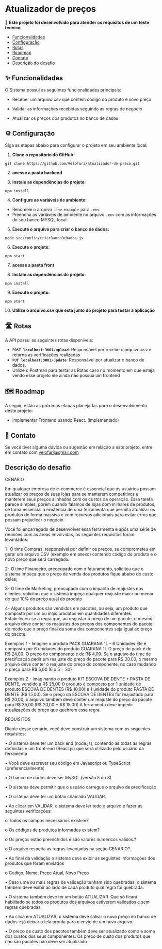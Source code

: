# Atualizador de preços

**🚀 Este projeto foi desenvolvido para atender os requisitos de um teste tecnico**

- [Funcionalidades](#funcionalidades)
- [Configuração](#configuracao)
- [Rotas](#rotas)
- [Roadmap](#roadmap)
- [Contato](#contato)
- [Descrição do desafio](#Descrição)

## <a id="funcionalidades"></a> ✨ Funcionalidades

O Sistema possui as seguintes funcionalidades principais:

- Receber um arquivo.csv que contem codigo do produto e novo preço

- Validar as informações recebidas seguindo as regras de negocio

- Atualizar os preços dos produtos no banco de dados

## <a id="configuracao"></a>⚙️ Configuração

Siga as etapas abaixo para configurar o projeto em seu ambiente local:

1. **Clone o repositório do GitHub:**
```nodejs
git clone https://github.com/Velofuri/atualizador-de-preco.git
```

2. **acesse a pasta backend**

3. **Instale as dependências do projeto:**
```nodejs
npm install
```

4. **Configure as variáveis de ambiente:**

- Renomeie o arquivo `.env.example` para `.env`.
- Preencha as variáveis de ambiente no arquivo `.env` com as informações do seu banco MYSQL local.

5. **Execute o arquivo para criar o banco de dados:**
```nodejs
node src/config/criarBancoDeDados.js
```

6. **Execute o projeto:**
```nodejs
npm start
```

7. **acesse a pasta front**

8. **Instale as dependências do projeto:**
```nodejs
npm install
```

9. **Execute o projeto:**
```nodejs
npm start
```

10. **Utilize o arquivo.csv que esta junto do projeto para testar a aplicação**

## <a id="rotas"></a>🛣️ Rotas

A API possui as seguintes rotas disponíveis:

- **`POST localhost:3001/upload`**: Responsável por recebe o arquivo.csv e retorna as verificações realizadas
- **`PUT localhost:3001/update`**: Responsável por atualizar o banco de dados.
- Utilize o Postman para testar as Rotas caso no momento em que esteja vendo esse projeto ele ainda não possua um frontend

## <a id="roadmap"></a>🗺️ Roadmap

A seguir, estão as próximas etapas planejadas para o desenvolvimento deste projeto:

- Implementar Frontend usando React. (implementado)


## <a id="contato"></a>📧 Contato

Se você tiver alguma dúvida ou sugestão em relação a este projeto, entre em contato com velofuri@gmail.com

## <a id="Descrição"></a> Descrição do desafio

CENÁRIO

Em qualquer empresa de e-commerce é essencial que os usuários possam atualizar os preços de 
suas lojas para se manterem competitivos e manterem seus preços alinhados com os custos de 
operação. Essa tarefa parece simples, porém quando falamos de lojas com milhares de produtos, 
se torna essencial a existência de uma ferramenta que permita atualizar os produtos de forma 
massiva e com recursos adicionais para evitar erros que possam prejudicar o negócio.

Você foi encarregado de desenvolver essa ferramenta e após uma série de reuniões com as áreas 
envolvidas, os seguintes requisitos foram levantados:

1- O time Compras, responsável por definir os preços, se comprometeu em gerar um arquivo 
CSV (exemplo em anexo) contendo código do produto e o novo preço que será carregado.

2- O time Financeiro, preocupado com o faturamento, solicitou que o sistema impeça que o 
preço de venda dos produtos fique abaixo do custo deles;

3- O time de Marketing, preocupado com o impacto de reajustes nos clientes, solicitou que o 
sistema impeça qualquer reajuste maior ou menor do que 10% do preço atual do produto

4- Alguns produtos são vendidos em pacotes, ou seja, um produto que composto por um ou 
mais produtos em quantidades diferentes. 
Estabeleceu-se a regra que, ao reajustar o preço de um pacote, o mesmo arquivo deve 
conter os reajustes dos preços dos componentes do pacote de modo que o preço final da 
soma dos componentes seja igual ao preço do pacote. 

Exemplos 1 -
Imagine o produto PACK GUARANA 1L – 6 Unidades
Ele é composto por 6 unidades do produto GUARANA 1L
O preço do pack é de R$ 24,00. O preço do componente é de R$ 4,00.
Se o arquivo do time de precificação pedir um reajuste do preço do pacote para 
R$ 30,00, o mesmo arquivo deve conter o reajuste do preço do componente, no 
caso mudando o preço para R$ 5,00 (6 x 5 = 30)

Exemplos 2 -
Imaginando o produto KIT ESCOVA DE DENTE + PASTA DE DENTE, vendido a R$ 
25,00
O produto é composto por 1 unidade do produto ESCOVA DE DENTES (R$ 10,00) e 
1 unidade do produto PASTA DE DENTE (R$ 15,00). Se o preço da ESCOVA DE DENTES for 
reajustado para R$ 20,00, o arquivo também deve conter um reajuste do preço do pacote 
para R$ 35,00 (R$ 20,00 + R$ 15,00)
A ferramenta deve impedir atualizações de preço que quebrem essa regra.

REQUISITOS

Diante desse cenário, você deve construir um sistema com os seguintes requisitos:

• O sistema deve ter um back end (node.js), contendo as todas as regras definidas e um 
front-end (React.js) que será utilizado pelo usuário da ferramenta 

• Você deve escrever seu código em Javascript ou TypeScript (preferencialmente)

• O banco de dados deve ser MySQL (versão 5 ou 8)

• O sistema deve permitir que o usuário carregue o arquivo de precificação

• O sistema deve ter um botão chamado VALIDAR. 

• Ao clicar em VALIDAR, o sistema deve ler todo o arquivo e fazer as seguintes verificações:

o Todos os campos necessários existem?

o Os códigos de produtos informados existem?

o Os preços estão preenchidos e são valores numéricos validos.? 

o O arquivo respeita as regras levantadas na seção CENARIO? 

• Ao final da validação o sistema deve exibir as seguintes informações dos produtos que 
foram enviados

o Codigo, Nome, Preço Atual, Novo Preço

• Caso uma ou mais regras de validação tenham sido quebradas, o sistema também deve 
exibir ao lado de cada produto qual regra foi quebrada.

• O sistema também deve ter um botão ATUALIZAR. Que só ficará habilitado se todos os 
produtos dos arquivos estiverem validados e sem regras quebradas

• Ao clica em ATUALIZAR, o sistema deve salvar o novo preço no banco de dados e já deixar 
a tela pronta para o envio de um novo arquivo.

• O preço de custo dos pacotes também deve ser atualizado como a soma dos custos dos 
seus componentes. Os preço de custo dos produtos que não são pacotes não deve ser 
atualizado

